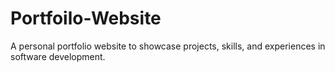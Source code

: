 # Portfoilo-Website
A personal portfolio website to showcase projects, skills, and experiences in software development.
